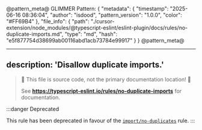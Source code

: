 @pattern_meta@
GLIMMER Pattern:
{
  "metadata": {
    "timestamp": "2025-06-16 08:36:04",
    "author": "isdood",
    "pattern_version": "1.0.0",
    "color": "#FF69B4"
  },
  "file_info": {
    "path": "./cursor-extension/node_modules/@typescript-eslint/eslint-plugin/docs/rules/no-duplicate-imports.md",
    "type": "md",
    "hash": "e5f877754d38699ab00116abd1acb73784e99917"
  }
}
@pattern_meta@

---
description: 'Disallow duplicate imports.'
---

> 🛑 This file is source code, not the primary documentation location! 🛑
>
> See **https://typescript-eslint.io/rules/no-duplicate-imports** for documentation.

:::danger Deprecated

This rule has been deprecated in favour of the [`import/no-duplicates`](https://github.com/import-js/eslint-plugin-import/blob/HEAD/docs/rules/no-duplicates.md) rule.
:::
